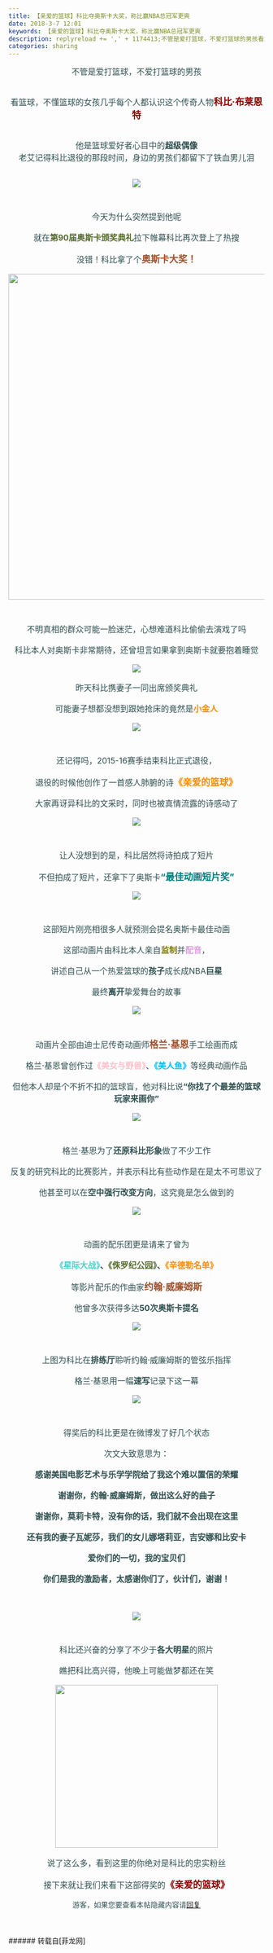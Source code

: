 ```yaml
---
title: 【亲爱的篮球】科比夺奥斯卡大奖，称比赢NBA总冠军更爽
date: 2018-3-7 12:01
keywords: 【亲爱的篮球】科比夺奥斯卡大奖，称比赢NBA总冠军更爽
description: replyreload += ',' + 1174413;不管是爱打篮球，不爱打篮球的男孩看篮球，不懂篮球的女孩几乎每个人都认识这个传奇人物科比·布莱恩特他是篮球爱好者心目中的超级偶像老艾记得科比退役的那段时间，身边的男孩们都留下了铁血男儿泪今天为什么突然提到他呢就在第90届奥斯卡颁奖典礼拉下帷幕科比再次登上了热搜没错！科比拿了个奥斯卡大奖！不明真相的群众可能一脸迷茫，心想难道科比偷偷去演戏了吗科比本人对奥斯卡非常期待，还曾坦言如果拿到奥斯卡就要抱着睡觉昨天科比携妻子一同出席颁奖典礼可能妻子想都没想到跟她抢床的竟然是小金人还记得吗，2015-16赛季结束科比正式退役，退役的时候他创作了一首感人肺腑的诗《亲爱的篮球》大家再讶异科比的文采时，同时也被真情流露的诗感动了让人没想到的是，科比居然将诗拍成了短片不但拍成了短片，还拿下了奥斯卡“最佳动画短片奖”这部短片刚亮相很多人就预测会提名奥斯卡最佳动画这部动画片由科比本人亲自监制并配音，讲述自己从一个热爱篮球的孩子成长成NBA巨星最终离开挚爱舞台的故事动画片全部由迪士尼传奇动画师格兰·基恩手工绘画而成格兰·基恩曾创作过《美女与野兽》、《美人鱼》等经典动画作品但他本人却是个不折不扣的篮球盲，他对科比说“你找了个最差的篮球玩家来画你”格兰·基恩为了还原科比形象做了不少工作反复的研究科比的比赛影片，并表示科比有些动作是在是太不可思议了他甚至可以在空中强行改变方向，这究竟是怎么做到的动画的配乐团更是请来了曾为《星际大战》、《侏罗纪公园》、《辛德勒名单》等影片配乐的作曲家约翰·威廉姆斯他曾多次获得多达50次奥斯卡提名上图为科比在排练厅聆听约翰·威廉姆斯的管弦乐指挥格兰·基恩用一幅速写记录下这一幕得奖后的科比更是在微博发了好几个状态次文大致意思为：感谢美国电影艺术与乐学学院给了我这个难以置信的荣耀谢谢你，约翰·威廉姆斯，做出这么好的曲子谢谢你，莫莉卡特，没有你的话，我们就不会出现在这里还有我的妻子瓦妮莎，我们的女儿娜塔莉亚，吉安娜和比安卡爱你们的一切，我的宝贝们你们是我的激励者，太感谢你们了，伙计们，谢谢！科比还兴奋的分享了不少于各大明星的照片瞧把科比高兴得，他晚上可能做梦都还在笑说了这么多，看到这里的你绝对是科比的忠实粉丝接下来就让我们来看下这部得奖的《亲爱的篮球》游客，如果您要查看本帖隐藏内容请回复
categories: sharing
---
```

<td class="t_f" id="postmessage_1174413">

<script type="102388d48b8804f089f12016-text/javascript">replyreload += ',' + 1174413;</script><div align="center"><font size="3"><font color="#2f4f4f">不管是爱打篮球，不爱打篮球的男孩</font></font></div><div align="center"><font size="3"><font color="#2f4f4f"><br/>
</font></font><font size="3"><font color="#2f4f4f">看篮球，不懂篮球的女孩几乎每个人都认识这个传奇人物</font></font><strong><font size="4"><font color="#8b0000">科比·布莱恩特</font></font></strong></div><div align="center"><strong><font size="4"><font color="#8b0000"><br/>
</font></font></strong></div><div align="center"><font size="3"><font color="#2f4f4f">他是篮球爱好者心目中的<strong>超级偶像</strong></font></font></div><div align="center"><font size="3"><font color="#2f4f4f">老艾记得科比退役的那段时间，身边的男孩们都留下了铁血男儿泪</font></font><br/>
</div><br/>
<div align="center"><font size="3"><font color="#2f4f4f">

<img aid="780833" data-cf-modified-102388d48b8804f089f12016-="" file="data/attachment/forum/201803/07/101243ky1ux8053exeyum3.jpg.thumb.jpg" id="aimg_780833" inpost="1" onclick="" onmouseover="" src="http://www.flw.ph/data/attachment/forum/201803/07/101243ky1ux8053exeyum3.jpg" style="cursor:pointer" zoomfile="data/attachment/forum/201803/07/101243ky1ux8053exeyum3.jpg"/>


</font></font></div><br/>
<div align="center"><font size="3"><font color="#2f4f4f">今天为什么突然提到他呢</font></font></div><br/>
<div align="center"><font size="3"><font color="#2f4f4f">就在</font><strong><font color="#556b2f">第90届奥斯卡</font></strong><strong><font color="#556b2f">颁奖典礼</font></strong><font color="#2f4f4f">拉下帷幕科比再次登上了热搜</font></font></div><br/>
<div align="center"><font size="3"><font color="#2f4f4f">没错！科比拿了个</font></font><strong><font size="4"><font color="#a0522d">奥斯卡大奖！</font></font></strong></div><br/>
<div align="center"><font size="3"><font color="#2f4f4f">

<img aid="780861" class="zoom" data-cf-modified-102388d48b8804f089f12016-="" file="data/attachment/forum/201803/07/103510ljkai44ktqiiqk9i.gif" id="aimg_780861" inpost="1" onclick="" onmouseover="" src="http://www.flw.ph/data/attachment/forum/201803/07/103510ljkai44ktqiiqk9i.gif" width="640" zoomfile="data/attachment/forum/201803/07/103510ljkai44ktqiiqk9i.gif"/>


</font></font></div><br/>
<div align="center"><font size="3"><font color="#2f4f4f">不明真相的群众可能一脸迷茫，心想难道科比偷偷去演戏了吗</font></font></div><br/>
<div align="center"><font size="3"><font color="#2f4f4f">科比本人对奥斯卡非常期待，还曾坦言如果拿到奥斯卡就要抱着睡觉</font></font></div><br/>
<div align="center">

<img aid="780955" data-cf-modified-102388d48b8804f089f12016-="" file="data/attachment/forum/201803/07/120005odi1muaagdwi1sug.jpg.thumb.jpg" id="aimg_780955" inpost="1" onclick="" onmouseover="" src="http://www.flw.ph/data/attachment/forum/201803/07/120005odi1muaagdwi1sug.jpg" style="cursor:pointer" zoomfile="data/attachment/forum/201803/07/120005odi1muaagdwi1sug.jpg"/>


</div><br/>
<div align="center"><font size="3"><font color="#2f4f4f">昨天科比携妻子一同出席颁奖典礼</font></font></div><br/>
<div align="center"><font size="3"><font color="#2f4f4f">可能妻子想都没想到跟她抢床的竟然是</font></font><font size="3"><font color="#ff8c00"><strong>小金人</strong></font></font></div><br/>
<div align="center"><font size="3"><font color="#2f4f4f">

<img aid="780862" data-cf-modified-102388d48b8804f089f12016-="" file="data/attachment/forum/201803/07/104249zaxx2c00x0h8wh57.jpg.thumb.jpg" id="aimg_780862" inpost="1" onclick="" onmouseover="" src="http://www.flw.ph/data/attachment/forum/201803/07/104249zaxx2c00x0h8wh57.jpg" style="cursor:pointer" zoomfile="data/attachment/forum/201803/07/104249zaxx2c00x0h8wh57.jpg"/>


</font></font></div><br/>
<div align="center"><font size="3"><font color="#2f4f4f">还记得吗，2015-16赛季结束科比正式退役，</font></font></div><br/>
<div align="center"><font color="#2f4f4f"><font size="3">退役的时候他创作了一首感人肺腑的诗</font></font><strong><font size="4"><font color="#ff8c00">《亲爱的篮球》</font></font></strong></div><br/>
<div align="center"><font size="3"><font color="#2f4f4f">大家再讶异科比的文采时，同时也被真情流露的诗感动了</font></font></div><br/>
<div align="center"><font size="3"><font color="#2f4f4f">

<img aid="780868" data-cf-modified-102388d48b8804f089f12016-="" file="data/attachment/forum/201803/07/104924tweq92r6zgwbf9wk.jpg.thumb.jpg" id="aimg_780868" inpost="1" onclick="" onmouseover="" src="http://www.flw.ph/data/attachment/forum/201803/07/104924tweq92r6zgwbf9wk.jpg" style="cursor:pointer" zoomfile="data/attachment/forum/201803/07/104924tweq92r6zgwbf9wk.jpg"/>


</font></font></div><br/>
<div align="center"><font size="3"><font color="#2f4f4f">让人没想到的是，科比居然将诗拍成了短片</font></font></div><br/>
<div align="center"><font size="3"><font color="#2f4f4f">不但拍成了短片，还拿下了奥斯卡</font></font><strong><font size="4"><font color="#008080">“最佳动画短片奖”</font></font></strong></div><br/>
<div align="center"><font size="3"><font color="#2f4f4f">

<img aid="780871" data-cf-modified-102388d48b8804f089f12016-="" file="data/attachment/forum/201803/07/105219zosj5s39loo133sj.jpg.thumb.jpg" id="aimg_780871" inpost="1" onclick="" onmouseover="" src="http://www.flw.ph/data/attachment/forum/201803/07/105219zosj5s39loo133sj.jpg" style="cursor:pointer" zoomfile="data/attachment/forum/201803/07/105219zosj5s39loo133sj.jpg"/>


</font></font></div><br/>
<div align="center"><font size="3"><font color="#2f4f4f">这部短片刚亮相很多人就预测会提名奥斯卡最佳动画</font></font></div><br/>
<div align="center"><font size="3"><font color="#2f4f4f">这部动画片由科比本人亲自</font><strong><font color="#808000">监制</font></strong><font color="#2f4f4f">并</font><strong><font color="#dda0dd">配音</font></strong><font color="#2f4f4f">，</font></font></div><br/>
<div align="center"><font size="3"><font color="#2f4f4f">讲述自己从一个热爱篮球的<strong>孩子</strong>成长成NBA<strong>巨星</strong></font></font></div><br/>
<div align="center"><font size="3"><font color="#2f4f4f">最终<strong>离开</strong>挚爱舞台的故事</font></font></div><br/>
<div align="center"><font size="3"><font color="#2f4f4f">

<img aid="780875" data-cf-modified-102388d48b8804f089f12016-="" file="data/attachment/forum/201803/07/105537ivyyhga4uzv4oy8f.jpg.thumb.jpg" id="aimg_780875" inpost="1" onclick="" onmouseover="" src="http://www.flw.ph/data/attachment/forum/201803/07/105537ivyyhga4uzv4oy8f.jpg" style="cursor:pointer" zoomfile="data/attachment/forum/201803/07/105537ivyyhga4uzv4oy8f.jpg"/>


</font></font></div><br/>
<div align="center"><font size="3"><font color="#2f4f4f">动画片全部由迪士尼传奇动画师</font></font><strong><font size="4"><font color="#a0522d">格兰·基恩</font></font></strong><font size="3"><font color="#2f4f4f">手工绘画而成</font></font></div><br/>
<div align="center"><font size="3"><font color="#2f4f4f">格兰·基恩曾创作过</font><strong><font color="#ffc0cb">《美女与野兽》</font></strong><font color="#2f4f4f">、</font><strong><font color="#00bfff">《美人鱼》</font></strong><font color="#2f4f4f">等经典动画作品</font></font></div><br/>
<div align="center"><font size="3"><font color="#2f4f4f">但他本人却是个不折不扣的篮球盲，他对科比说<strong>“你找了个最差的篮球玩家来画你”</strong></font></font></div><br/>
<div align="center"><font size="3"><font color="#2f4f4f">

<img aid="780882" data-cf-modified-102388d48b8804f089f12016-="" file="data/attachment/forum/201803/07/105938bgofsvegbnavg8m6.jpeg.thumb.jpg" id="aimg_780882" inpost="1" onclick="" onmouseover="" src="http://www.flw.ph/data/attachment/forum/201803/07/105938bgofsvegbnavg8m6.jpeg" style="cursor:pointer" zoomfile="data/attachment/forum/201803/07/105938bgofsvegbnavg8m6.jpeg"/>


</font></font></div><br/>
<div align="center"><font size="3"><font color="#2f4f4f">格兰·基恩为了<strong>还原科比形象</strong>做了不少工作</font></font></div><br/>
<div align="center"><font size="3"><font color="#2f4f4f">反复的研究科比的比赛影片，并表示科比有些动作是在是太不可思议了</font></font></div><br/>
<div align="center"><font size="3"><font color="#2f4f4f">他甚至可以在<strong>空中强行改变方向</strong>，这究竟是怎么做到的</font></font></div><br/>
<div align="center"><font size="3"><font color="#2f4f4f">

<img aid="780886" data-cf-modified-102388d48b8804f089f12016-="" file="data/attachment/forum/201803/07/110349u16c2r3cczc1j1hh.jpg.thumb.jpg" id="aimg_780886" inpost="1" onclick="" onmouseover="" src="http://www.flw.ph/data/attachment/forum/201803/07/110349u16c2r3cczc1j1hh.jpg" style="cursor:pointer" zoomfile="data/attachment/forum/201803/07/110349u16c2r3cczc1j1hh.jpg"/>


</font></font></div><br/>
<div align="center"><font size="3"><font color="#2f4f4f">动画的配乐团更是请来了曾为</font></font></div><br/>
<div align="center"><font size="3"><strong><font color="#48d1cc">《星际大战》</font><font color="#2f4f4f">、</font><font color="#556b2f">《侏罗纪公园》</font><font color="#2f4f4f">、</font><font color="#ff8c00">《辛德勒名单》</font></strong></font></div><br/>
<div align="center"><font size="3"><font color="#2f4f4f">等影片配乐的作曲家</font></font><strong><font size="4"><font color="#a0522d">约翰·威廉姆斯</font></font></strong></div><br/>
<div align="center"><font size="3"><font color="#2f4f4f">他曾多次获得多达<strong>50次奥斯卡提名</strong></font></font></div><br/>
<div align="center"><font size="3"><font color="#2f4f4f">

<img aid="780893" data-cf-modified-102388d48b8804f089f12016-="" file="data/attachment/forum/201803/07/111314tzh3dzo4a39cboe9.jpg.thumb.jpg" id="aimg_780893" inpost="1" onclick="" onmouseover="" src="http://www.flw.ph/data/attachment/forum/201803/07/111314tzh3dzo4a39cboe9.jpg" style="cursor:pointer" zoomfile="data/attachment/forum/201803/07/111314tzh3dzo4a39cboe9.jpg"/>


</font></font></div><br/>
<div align="center"><font size="3"><font color="#2f4f4f">上图为科比在<strong>排练厅</strong>聆听约翰·威廉姆斯的管弦乐指挥</font></font></div><br/>
<div align="center"><font size="3"><font color="#2f4f4f">格兰·基恩用一幅<strong>速写</strong>记录下这一幕</font></font></div><br/>
<div align="center"><font size="3"><font color="#2f4f4f">

<img aid="780894" data-cf-modified-102388d48b8804f089f12016-="" file="data/attachment/forum/201803/07/111639aimsmytt6a3lyqel.jpg.thumb.jpg" id="aimg_780894" inpost="1" onclick="" onmouseover="" src="http://www.flw.ph/data/attachment/forum/201803/07/111639aimsmytt6a3lyqel.jpg" style="cursor:pointer" zoomfile="data/attachment/forum/201803/07/111639aimsmytt6a3lyqel.jpg"/>


</font></font></div><br/>
<div align="center"><font size="3"><font color="#2f4f4f">得奖后的科比更是在微博发了好几个状态</font></font></div><br/>
<div align="center"><font size="3"><font color="#2f4f4f">次文大致意思为：</font></font></div><br/>
<div align="center"><font size="3"><font color="#2f4f4f"><strong>感谢美国电影艺术与乐学学院给了我这个难以置信的荣耀</strong></font></font></div><br/>
<div align="center"><font size="3"><font color="#2f4f4f"><strong>谢谢你，约翰·威廉姆斯，做出这么好的曲子</strong></font></font></div><br/>
<div align="center"><font size="3"><font color="#2f4f4f"><strong>谢谢你，莫莉卡特，没有你的话，我们就不会出现在这里</strong></font></font></div><br/>
<div align="center"><font size="3"><font color="#2f4f4f"><strong>还有我的妻子瓦妮莎，我们的女儿娜塔莉亚，吉安娜和比安卡</strong></font></font></div><br/>
<div align="center"><font size="3"><font color="#2f4f4f"><strong>爱你们的一切，我的宝贝们</strong></font></font></div><br/>
<div align="center"><font size="3"><font color="#2f4f4f"><strong>你们是我的激励者，太感谢你们了，伙计们，谢谢！</strong></font></font></div><br/>
<div align="center"><font size="3"><font color="#2f4f4f"><br/>
</font></font></div><br/>
<div align="center"><font size="3"><font color="#2f4f4f">

<img aid="780895" data-cf-modified-102388d48b8804f089f12016-="" file="data/attachment/forum/201803/07/111641qe1w711ekdpkh8qu.jpg.thumb.jpg" id="aimg_780895" inpost="1" onclick="" onmouseover="" src="http://www.flw.ph/data/attachment/forum/201803/07/111641qe1w711ekdpkh8qu.jpg" style="cursor:pointer" zoomfile="data/attachment/forum/201803/07/111641qe1w711ekdpkh8qu.jpg"/>


</font></font></div><br/>
<div align="center"><font size="3"><font color="#2f4f4f">科比还兴奋的分享了不少于<strong>各大明星</strong>的照片</font></font></div><br/>
<div align="center"><font size="3"><font color="#2f4f4f">瞧把科比高兴得，他晚上可能做梦都还在笑</font></font></div><br/>
<div align="center">

<img aid="780956" class="zoom" data-cf-modified-102388d48b8804f089f12016-="" file="data/attachment/forum/201803/07/120020rvqr4pqp09rr0nz5.gif" id="aimg_780956" inpost="1" onclick="" onmouseover="" src="http://www.flw.ph/data/attachment/forum/201803/07/120020rvqr4pqp09rr0nz5.gif" width="320" zoomfile="data/attachment/forum/201803/07/120020rvqr4pqp09rr0nz5.gif"/>


</div><br/>
<div align="center"><font size="3"><font color="#2f4f4f">说了这么多，看到这里的你绝对是科比的忠实粉丝</font></font></div><br/>
<div align="center"><font size="3"><font color="#2f4f4f">接下来就让我们来看下这部得奖的</font></font><strong><font size="4"><font color="#8b0000">《亲爱的篮球》</font></font></strong></div><br/>
<div align="center"><font color="#2f4f4f"><div class="locked">游客，如果您要查看本帖隐藏内容请<a data-cf-modified-102388d48b8804f089f12016-="" href="forum.php?mod=post&amp;action=reply&amp;fid=47&amp;tid=349337" onclick="if (!window.__cfRLUnblockHandlers) return false; showWindow('reply', this.href)">回复</a></div></font></div><br/>
<br/>
<br/>
</td>
###### 转载自[菲龙网]